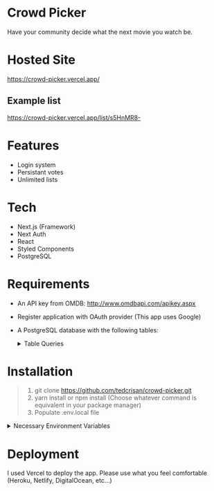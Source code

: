 # Crowd Picker
Have your community decide what the next movie you watch be.

# Hosted Site
https://crowd-picker.vercel.app/

## Example list
https://crowd-picker.vercel.app/list/s5HnMR8-

# Features
- Login system
- Persistant votes
- Unlimited lists

# Tech
- Next.js (Framework)
- Next Auth
- React
- Styled Components
- PostgreSQL

# Requirements
- An API key from OMDB: http://www.omdbapi.com/apikey.aspx
- Register application with OAuth provider (This app uses Google)
- A PostgreSQL database with the following tables:
  <details>
  <summary>Table Queries</summary>
  <p>
  
  ```sql
      CREATE TABLE users (
      id SERIAL,
      email text PRIMARY KEY,
      theme text DEFAULT 'light',
      created_at TIMESTAMP DEFAULT now()
      );

      CREATE TABLE lists (
        id SERIAL,
        list_id text PRIMARY KEY,
        creator text REFERENCES users(email) ON DELETE CASCADE,
        created_at TIMESTAMP DEFAULT now()
      );

      CREATE TABLE movies (
        id SERIAL UNIQUE,
        list_id text REFERENCES lists(list_id) ON DELETE CASCADE,
        movie_id text NOT NULL,
        movie_data jsonb NOT NULL,
        watched boolean DEFAULT false,
        created_at TIMESTAMP DEFAULT now(),
        PRIMARY KEY(list_id, movie_id)
      );

      CREATE TABLE likes (
        id int REFERENCES movies(id) ON DELETE CASCADE,
        email text REFERENCES users(email) ON DELETE CASCADE,
        created_at TIMESTAMP DEFAULT now(),
        PRIMARY KEY(id, email)
      );

      CREATE TABLE never_watched (
        id int REFERENCES movies(id) ON DELETE CASCADE,
        email text REFERENCES users(email) ON DELETE CASCADE,
        created_at TIMESTAMP DEFAULT now(),
        PRIMARY KEY(id, email)
      );
  ```
  
  </p>
  </details>

# Installation
> 1. git clone https://github.com/tedcrisan/crowd-picker.git
> 2. yarn install or npm install (Choose whatever command is equivalent in your package manager)
> 3. Populate .env.local file 
  <details>
  <summary>Necessary Environment Variables</summary>
  
  ```
  - NEXT_PUBLIC_OMDB_API_KEY
  - AUTH0_CLIENT_ID
  - AUTH0_CLIENT_SECRET
  - AUTH0_DOMAIN
  - NEXTAUTH_URL
  - GOOGLE_ID
  - GOOGLE_SECRET
  - DB_CONN_STRING
  ```
  
  </details>

# Deployment
I used Vercel to deploy the app. Please use what you feel comfortable (Heroku, Netlify, DigitalOcean, etc...)
